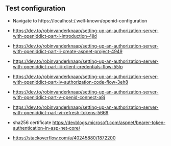 ## Test configuration 
- Navigate to https://localhost:<port-number>/.well-known/openid-configuration


- https://dev.to/robinvanderknaap/setting-up-an-authorization-server-with-openiddict-part-i-introduction-4jid
- https://dev.to/robinvanderknaap/setting-up-an-authorization-server-with-openiddict-part-ii-create-aspnet-project-4949
- https://dev.to/robinvanderknaap/setting-up-an-authorization-server-with-openiddict-part-iii-client-credentials-flow-55lp
- https://dev.to/robinvanderknaap/setting-up-an-authorization-server-with-openiddict-part-iv-authorization-code-flow-3eh8
- https://dev.to/robinvanderknaap/setting-up-an-authorization-server-with-openiddict-part-v-openid-connect-a8j
- https://dev.to/robinvanderknaap/setting-up-an-authorization-server-with-openiddict-part-vi-refresh-tokens-5669


- sha256 certificate https://devblogs.microsoft.com/aspnet/bearer-token-authentication-in-asp-net-core/
- https://stackoverflow.com/a/40245880/1872200
